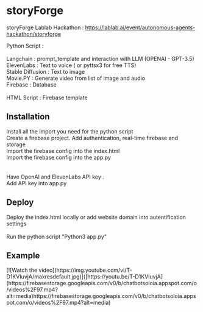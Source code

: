 # storyForge
storyForge
Lablab Hackathon : https://lablab.ai/event/autonomous-agents-hackathon/storyforge

Python Script : <br> <br>
Langchain : prompt_template and interaction with LLM (OPENAI - GPT-3.5) <br>
ElevenLabs : Text to voice ( or pyttsx3 for free TTS) <br>
Stable Diffusion : Text to image <br>
Movie.PY : Generate video from list of image and audio <br>
Firebase : Database <br>
<br>
HTML Script : Firebase template

<h2>Installation</h2>
Install all the import you need for the python script <br>
Create a firebase project. Add authentication, real-time firebase and storage <br>
Import the firebase config into the index.html <br>
Import the firebase config into the app.py <br>
 <br> <br>
Have OpenAI and ElevenLabs API key .<br>
Add API key into app.py

 <h2>Deploy</h2>
 Deploy the index.html locally or add website domain into autentification settings <br> <br>
 Run the python script "Python3 app.py"

 <h2>Example</h2>
[![Watch the video](https://img.youtube.com/vi/T-D1KVIuvjA/maxresdefault.jpg)]([https://youtu.be/T-D1KVIuvjA](https://firebasestorage.googleapis.com/v0/b/chatbotsoloia.appspot.com/o/videos%2F97.mp4?alt=media)https://firebasestorage.googleapis.com/v0/b/chatbotsoloia.appspot.com/o/videos%2F97.mp4?alt=media)

